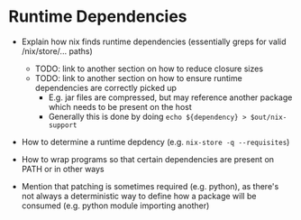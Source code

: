 # Runtime Dependencies

- Explain how nix finds runtime dependencies (essentially greps for valid /nix/store/... paths)
  - TODO: link to another section on how to reduce closure sizes
  - TODO: link to another section on how to ensure runtime dependencies are correctly picked up
    - E.g. jar files are compressed, but may reference another package which needs to be present on the host
    - Generally this is done by doing `echo ${dependency} > $out/nix-support`

- How to determine a runtime depdency (e.g. `nix-store -q --requisites`)

- How to wrap programs so that certain dependencies are present on PATH or in other ways

- Mention that patching is sometimes required (e.g. python), as there's not always a
deterministic way to define how a package will be consumed (e.g. python module importing another)
